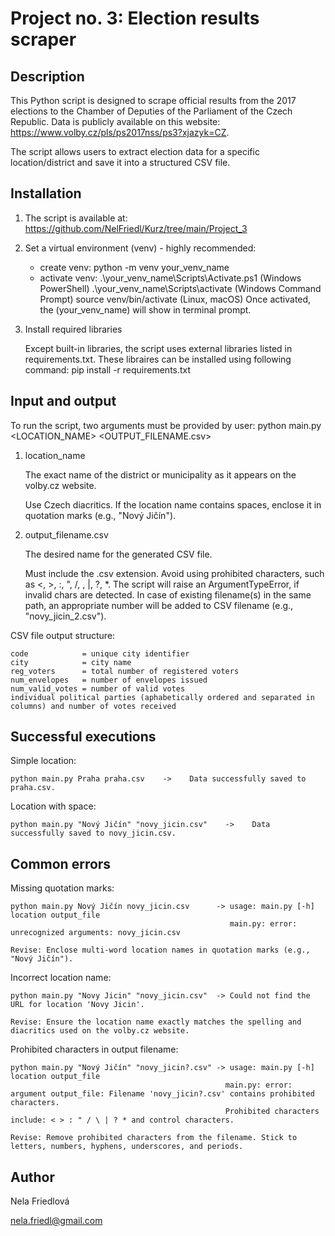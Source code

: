 # Project no. 3: Election results scraper
## Description
This Python script is designed to scrape official results from the 2017 elections to the Chamber of Deputies of the Parliament of the Czech Republic. Data is publicly available on this website: https://www.volby.cz/pls/ps2017nss/ps3?xjazyk=CZ.

The script allows users to extract election data for a specific location/district and save it into a structured CSV file.

## Installation
1. The script is available at: https://github.com/NelFriedl/Kurz/tree/main/Project_3

2. Set a virtual environment (venv) - highly recommended:
    - create venv:      python -m venv your_venv_name
    - activate venv:    .\your_venv_name\Scripts\Activate.ps1 (Windows PowerShell)
                        .\your_venv_name\Scripts\activate     (Windows Command Prompt)
                        source venv/bin/activate              (Linux, macOS)
    Once activated, the (your_venv_name) will show in terminal prompt.

3. Install required libraries
   
   Except built-in libraries, the script uses external libraries listed in requirements.txt.
   These libraires can be installed using following command: pip install -r requirements.txt
    
## Input and output

To run the script, two arguments must be provided by user: python main.py <LOCATION_NAME> <OUTPUT_FILENAME.csv>

1. location_name
   
    The exact name of the district or municipality as it appears on the volby.cz website.
   
    Use Czech diacritics. If the location name contains spaces, enclose it in quotation marks (e.g., "Nový Jičín").

3. output_filename.csv
   
    The desired name for the generated CSV file.
   
    Must include the .csv extension. Avoid using prohibited characters, such as  <, >, :, ", /, \, |, ?, *. The script will raise an ArgumentTypeError, if invalid chars are detected. In case of existing filename(s) in the same path, an appropriate number will be added to CSV filename (e.g., "novy_jicin_2.csv").

CSV file output structure:

    code            = unique city identifier
    city            = city name
    reg_voters      = total number of registered voters
    num_envelopes   = number of envelopes issued
    num_valid_votes = number of valid votes
    individual political parties (aphabetically ordered and separated in columns) and number of votes received
    
## Successful executions
Simple location:  

    python main.py Praha praha.csv    ->    Data successfully saved to praha.csv.

Location with space: 

    python main.py "Nový Jičín" "novy_jicin.csv"    ->    Data successfully saved to novy_jicin.csv.

## Common errors
Missing quotation marks:

    python main.py Nový Jičín novy_jicin.csv      -> usage: main.py [-h] location output_file
                                                     main.py: error: unrecognized arguments: novy_jicin.csv
                                                     
    Revise: Enclose multi-word location names in quotation marks (e.g., "Nový Jičín").

Incorrect location name:

    python main.py "Novy Jicin" "novy_jicin.csv"  -> Could not find the URL for location 'Novy Jicin'.

    Revise: Ensure the location name exactly matches the spelling and diacritics used on the volby.cz website.

Prohibited characters in output filename:

    python main.py "Nový Jičín" "novy_jicin?.csv" -> usage: main.py [-h] location output_file
                                                    main.py: error: argument output_file: Filename 'novy_jicin?.csv' contains prohibited characters.
                                                    Prohibited characters include: < > : " / \ | ? * and control characters.
                                                    
    Revise: Remove prohibited characters from the filename. Stick to letters, numbers, hyphens, underscores, and periods.

## Author
Nela Friedlová

nela.friedl@gmail.com
